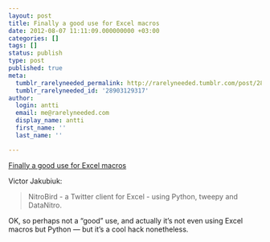 ```yaml
---
layout: post
title: Finally a good use for Excel macros
date: 2012-08-07 11:11:09.000000000 +03:00
categories: []
tags: []
status: publish
type: post
published: true
meta:
  tumblr_rarelyneeded_permalink: http://rarelyneeded.tumblr.com/post/28903129317/finally-a-good-use-for-excel-macros
  tumblr_rarelyneeded_id: '28903129317'
author:
  login: antti
  email: me@rarelyneeded.com
  display_name: antti
  first_name: ''
  last_name: ''

---
```

<a href="http://mit.edu/~victorj/www/blog/2012/08/06/Twitter-reader-in-Excel-with-Python-and-DataNitro/">Finally a good use for Excel macros</a>

Victor Jakubiuk:

<blockquote>
NitroBird - a Twitter client for Excel - using Python, tweepy and DataNitro.

</blockquote>
OK, so perhaps not a &#8220;good&#8221; use, and actually it&#8217;s not even using Excel macros but Python — but it&#8217;s a cool hack nonetheless.


